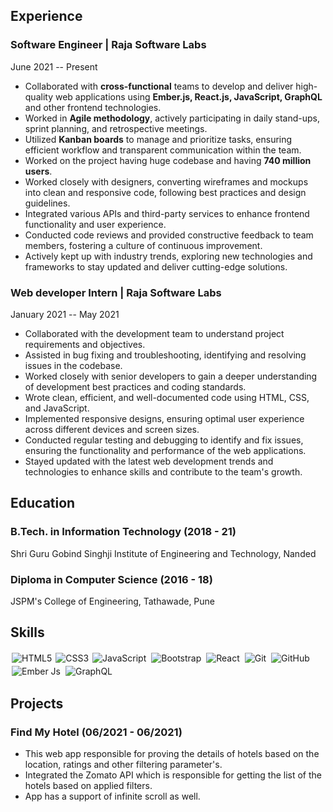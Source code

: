 ## Experience

### Software Engineer | Raja Software Labs
June 2021 -- Present

- Collaborated with **cross-functional** teams to develop and deliver high-quality web applications using **Ember.js, React.js, JavaScript, GraphQL** and other frontend technologies.
- Worked in **Agile methodology**, actively participating in daily stand-ups, sprint planning, and retrospective meetings.
- Utilized **Kanban boards** to manage and prioritize tasks, ensuring efficient workflow and transparent communication within the team.
- Worked on the project having huge codebase and having **740 million users**.
- Worked closely with designers, converting wireframes and mockups into clean and responsive code, following best practices and design guidelines.
- Integrated various APIs and third-party services to enhance frontend functionality and user experience.
- Conducted code reviews and provided constructive feedback to team members, fostering a culture of continuous improvement.
- Actively kept up with industry trends, exploring new technologies and frameworks to stay updated and deliver cutting-edge solutions.

### Web developer Intern | Raja Software Labs
January 2021 -- May 2021

- Collaborated with the development team to understand project requirements and objectives.
- Assisted in bug fixing and troubleshooting, identifying and resolving issues in the codebase.
- Worked closely with senior developers to gain a deeper understanding of development best practices and coding standards.
- Wrote clean, efficient, and well-documented code using HTML, CSS, and JavaScript.
- Implemented responsive designs, ensuring optimal user experience across different devices and screen sizes.
- Conducted regular testing and debugging to identify and fix issues, ensuring the functionality and performance of the web applications.
- Stayed updated with the latest web development trends and technologies to enhance skills and contribute to the team's growth.

## Education

### B.Tech. in Information Technology (2018 - 21)
Shri Guru Gobind Singhji Institute of Engineering and Technology, Nanded

### Diploma in Computer Science (2016 - 18)
JSPM's College of Engineering, Tathawade, Pune

## Skills

<img alt="HTML5" src="https://img.shields.io/static/v1?style=for-the-badge&message=HTML5&color=E34F26&logo=HTML5&logoColor=FFFFFF&label=" style="margin:2px;"/>
<img alt="CSS3" src="https://img.shields.io/badge/css3%20-%231572B6.svg?&style=for-the-badge&logo=css3&logoColor=white" />
<img alt="JavaScript" src="https://img.shields.io/badge/javascript%20-%23323330.svg?&style=for-the-badge&logo=javascript&logoColor=%23F7DF1E" style="margin:2px;"/>
<img alt="Bootstrap" src="https://img.shields.io/badge/bootstrap%20-%23563D7C.svg?&style=for-the-badge&logo=bootstrap&logoColor=white" style="margin:2px;"/>
<img alt="React" src="https://img.shields.io/badge/react%20-%2320232a.svg?&style=for-the-badge&logo=react&logoColor=%2361DAFB" style="margin:2px;"/>
<img alt="Git" src="https://img.shields.io/badge/git%20-%23F05033.svg?&style=for-the-badge&logo=git&logoColor=white" style="margin:2px;"/>
<img alt="GitHub" src="https://img.shields.io/badge/github%20-%23121011.svg?&style=for-the-badge&logo=github&logoColor=white" style="margin:2px;"/>
<img alt="Ember Js" src="https://camo.githubusercontent.com/7fc7b5ef93fd6aeff84722cf416aea4146bc0b75691ce6b8f76170f20aed9c59/68747470733a2f2f696d672e736869656c64732e696f2f7374617469632f76313f7374796c653d666f722d7468652d6261646765266d6573736167653d456d6265722e6a7326636f6c6f723d453034453339266c6f676f3d456d6265722e6a73266c6f676f436f6c6f723d464646464646266c6162656c3d" style="margin:2px;"/>
<img alt="GraphQL" src="https://camo.githubusercontent.com/2e1f2dc091af830685d2057c2d4c797b639c7d1601a8d6019629272c210b707b/68747470733a2f2f696d672e736869656c64732e696f2f7374617469632f76313f7374796c653d666f722d7468652d6261646765266d6573736167653d4772617068514c26636f6c6f723d453130303938266c6f676f3d4772617068514c266c6f676f436f6c6f723d464646464646266c6162656c3d" style="margin:2px;"/>


## Projects

### Find My Hotel (06/2021 - 06/2021)

- This web app responsible for proving the details of hotels based on the location, ratings and other filtering parameter's.
- Integrated the Zomato API which is responsible for getting the list of the hotels based on applied filters.
- App has a support of infinite scroll as well.

